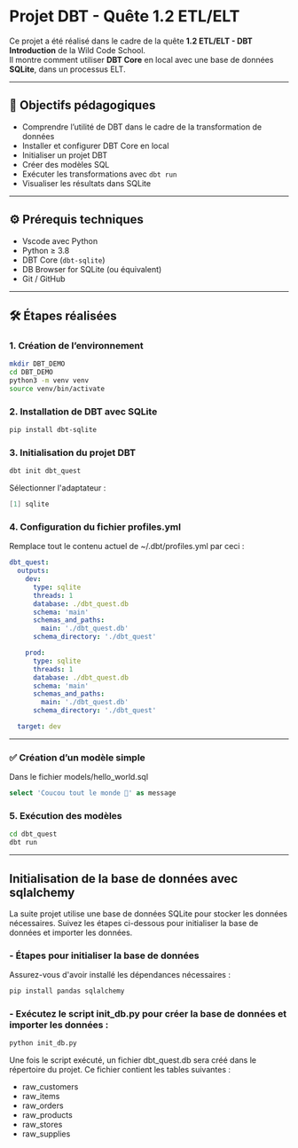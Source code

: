 # Projet DBT - Quête 1.2 ETL/ELT

Ce projet a été réalisé dans le cadre de la quête **1.2 ETL/ELT - DBT Introduction** de la Wild Code School.  
Il montre comment utiliser **DBT Core** en local avec une base de données **SQLite**, dans un processus ELT.

---

## 🎯 Objectifs pédagogiques

- Comprendre l’utilité de DBT dans le cadre de la transformation de données
- Installer et configurer DBT Core en local
- Initialiser un projet DBT
- Créer des modèles SQL
- Exécuter les transformations avec `dbt run`
- Visualiser les résultats dans SQLite

---

## ⚙️ Prérequis techniques

- Vscode avec Python
- Python ≥ 3.8
- DBT Core (`dbt-sqlite`)
- DB Browser for SQLite (ou équivalent)
- Git / GitHub

---

## 🛠️ Étapes réalisées

### 1. Création de l’environnement

```bash
mkdir DBT_DEMO
cd DBT_DEMO
python3 -m venv venv
source venv/bin/activate
```

### 2. Installation de DBT avec SQLite

```bash
pip install dbt-sqlite
```

### 3. Initialisation du projet DBT

```bash
dbt init dbt_quest
```

Sélectionner l'adaptateur :
```csharp
[1] sqlite
```

### 4. Configuration du fichier profiles.yml

Remplace tout le contenu actuel de ~/.dbt/profiles.yml par ceci :

```yaml
dbt_quest:
  outputs:
    dev:
      type: sqlite
      threads: 1
      database: ./dbt_quest.db
      schema: 'main'
      schemas_and_paths:
        main: './dbt_quest.db'
      schema_directory: './dbt_quest'

    prod:
      type: sqlite
      threads: 1
      database: ./dbt_quest.db
      schema: 'main'
      schemas_and_paths:
        main: './dbt_quest.db'
      schema_directory: './dbt_quest'

  target: dev
```

---

### ✅ Création d’un modèle simple

Dans le fichier models/hello_world.sql
```sql
select 'Coucou tout le monde 👋' as message
```

### 5. Exécution des modèles

```bash
cd dbt_quest
dbt run
```

---

## Initialisation de la base de données avec sqlalchemy

La suite projet utilise une base de données SQLite pour stocker les données nécessaires. 
Suivez les étapes ci-dessous pour initialiser la base de données et importer les données.

### - Étapes pour initialiser la base de données
Assurez-vous d'avoir installé les dépendances nécessaires :

```bash
pip install pandas sqlalchemy
```

### - Exécutez le script init_db.py pour créer la base de données et importer les données :

```bash
python init_db.py
```

Une fois le script exécuté, un fichier dbt_quest.db sera créé dans le répertoire du projet. Ce fichier contient les tables suivantes :

* raw_customers
* raw_items
* raw_orders
* raw_products
* raw_stores
* raw_supplies